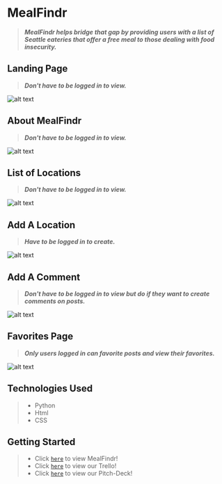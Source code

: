 # MealFindr
> ***MealFindr helps bridge that gap by providing users with a list of Seattle eateries that offer a free meal to those dealing with food insecurity.***

## Landing Page
> ***Don't have to be logged in to view.***

![alt text](image.jpg)

## About MealFindr
> ***Don't have to be logged in to view.***

![alt text](image.jpg)

## List of Locations
> ***Don't have to be logged in to view.***

![alt text](image.jpg)

## Add A Location
> ***Have to be logged in to create.***

![alt text](image.jpg)

## Add A Comment
> ***Don't have to be logged in to view but do if they want to create comments on posts.***

![alt text](image.jpg)

## Favorites Page
> ***Only users logged in can favorite posts and view their favorites.***

![alt text](image.jpg)

## Technologies Used
> - Python
> - Html
> - CSS

## Getting Started
> - Click [`here`](LinkGoesHere) to view MealFindr!
> - Click [`here`](https://trello.com/b/cdVeSA2v/project-3) to view our Trello!
> - Click [`here`](LinkGoesHere) to view our Pitch-Deck!
